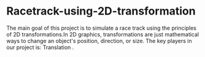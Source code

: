 # Racetrack-using-2D-transformation
The main goal of this project is to simulate a race track using the principles of 2D transformations.In 2D graphics, transformations are just mathematical ways to change an object's position, direction, or size. The key players in our project is: Translation . 
